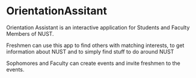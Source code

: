 # OrientationAssitant

Orientation Assistant is an interactive application for Students and Faculty Members of NUST.

Freshmen can use this app to find others with matching interests, to get information about NUST and to simply find stuff to do around NUST 

Sophomores and Faculty can create events and invite freshmen to the events.

